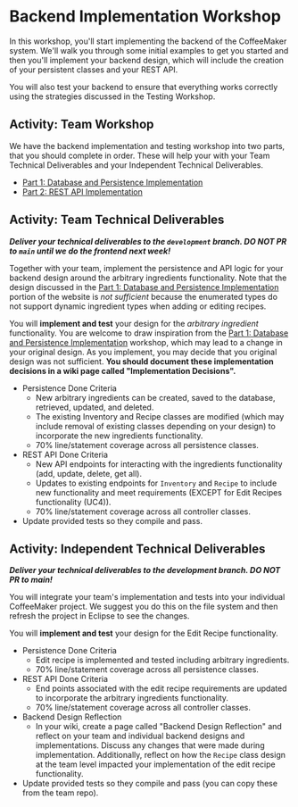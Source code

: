# Backend Implementation Workshop

In this workshop, you'll start implementing the backend of the CoffeeMaker system.  We'll walk you through some initial examples to get you started and then you'll implement your backend design, which will include the creation of your persistent classes and your REST API. 

You will also test your backend to ensure that everything works correctly using the strategies discussed in the Testing Workshop.

## Activity: Team Workshop

We have the backend implementation and testing workshop into two parts, that you should complete in order.  These will help your with your Team Technical Deliverables and your Independent Technical Deliverables.

  * [Part 1: Database and Persistence Implementation](persistence-implementation.md)
  * [Part 2: REST API Implementation](api-implementation.md)


## Activity: Team Technical Deliverables

**_Deliver your technical deliverables to the `development` branch.  DO NOT PR to `main` until we do the frontend next week!_**

Together with your team, implement the persistence and API logic for your backend design around the arbitrary ingredients functionality.  Note that the design discussed in the [Part 1: Database and Persistence Implementation](persistence-implementation.md) portion of the website is _not sufficient_ because the enumerated types do not support dynamic ingredient types when adding or editing recipes.  


You will **implement and test** your design for the _arbitrary ingredient_ functionality. You are welcome to draw inspiration from the [Part 1: Database and Persistence Implementation](persistence-implementation.md) workshop, which may lead to a change in your original design.  As you implement, you may decide that you original design was not sufficient.  **You should document these implementation decisions in a wiki page called "Implementation Decisions".**

  * Persistence Done Criteria
     * New arbitrary ingredients can be created, saved to the database, retrieved, updated, and deleted.
	 * The existing Inventory and Recipe classes are modified (which may include removal of existing classes depending on your design) to incorporate the new ingredients functionality.
	 * 70% line/statement coverage across all persistence classes.
  * REST API Done Criteria
     * New API endpoints for interacting with the ingredients functionality (add, update, delete, get all).
	 * Updates to existing endpoints for `Inventory` and `Recipe` to include new functionality and meet requirements (EXCEPT for Edit Recipes functionality (UC4)).
	 * 70% line/statement coverage across all controller classes.
  * Update provided tests so they compile and pass. 	

## Activity: Independent Technical Deliverables

**_Deliver your technical deliverables to the development branch.  DO NOT PR to main!_**

You will integrate your team's implementation and tests into your individual CoffeeMaker project.  We suggest you do this on the file system and then refresh the project in Eclipse to see the changes.

You will **implement and test** your design for the Edit Recipe functionality.

  * Persistence Done Criteria
     * Edit recipe is implemented and tested including arbitrary ingredients.
	 * 70% line/statement coverage across all persistence classes.
  * REST API Done Criteria
     * End points associated with the edit recipe requirements are updated to incorporate the arbitrary ingredients functionality.
	 * 70% line/statement coverage across all controller classes.
  * Backend Design Reflection
     * In your wiki, create a page called "Backend Design Reflection" and reflect on your team and individual backend designs and implementations.  Discuss any changes that were made during implementation.  Additionally, reflect on how the `Recipe` class design at the team level impacted your implementation of the edit recipe functionality.
  * Update provided tests so they compile and pass (you can copy these from the team repo).